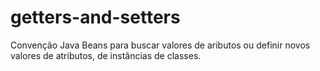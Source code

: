 # getters-and-setters
Convenção Java Beans para buscar valores de aributos ou definir novos valores de atributos, de instâncias de classes.
